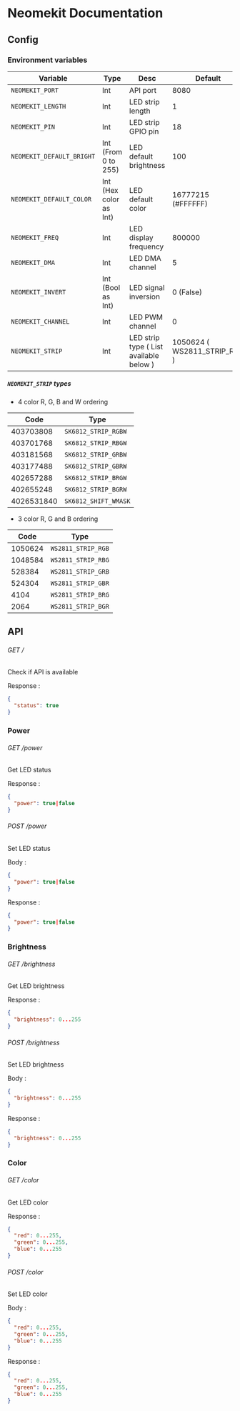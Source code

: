 # Neomekit Documentation

## Config

### Environment variables

| Variable | Type | Desc | Default |
|---|---|---|---|
| `NEOMEKIT_PORT` | Int | API port | 8080 |
| `NEOMEKIT_LENGTH` | Int | LED strip length | 1 |
| `NEOMEKIT_PIN` | Int | LED strip GPIO pin | 18 |
| `NEOMEKIT_DEFAULT_BRIGHT` | Int (From 0 to 255) | LED default brightness | 100 |
| `NEOMEKIT_DEFAULT_COLOR` | Int (Hex color as Int) | LED default color | 16777215 (#FFFFFF) |
| `NEOMEKIT_FREQ` | Int | LED display frequency | 800000 |
| `NEOMEKIT_DMA` | Int | LED DMA channel | 5 |
| `NEOMEKIT_INVERT` | Int (Bool as Int) | LED signal inversion | 0 (False) |
| `NEOMEKIT_CHANNEL` | Int | LED PWM channel | 0 |
| `NEOMEKIT_STRIP` | Int | LED strip type ( List available below ) | 1050624 ( WS2811_STRIP_RGB ) |

##### `NEOMEKIT_STRIP` types

- 4 color R, G, B and W ordering

| Code | Type |
|---|---|
| 403703808 | `SK6812_STRIP_RGBW` |
| 403701768 | `SK6812_STRIP_RBGW` |
| 403181568 | `SK6812_STRIP_GRBW` |
| 403177488 | `SK6812_STRIP_GBRW` |
| 402657288 | `SK6812_STRIP_BRGW` |
| 402655248 | `SK6812_STRIP_BGRW` |
| 4026531840 | `SK6812_SHIFT_WMASK` |

- 3 color R, G and B ordering

| Code | Type |
|---|---|
| 1050624 | `WS2811_STRIP_RGB` |
| 1048584 | `WS2811_STRIP_RBG` |
| 528384 | `WS2811_STRIP_GRB` |
| 524304 | `WS2811_STRIP_GBR` |
| 4104 | `WS2811_STRIP_BRG` |
| 2064 | `WS2811_STRIP_BGR` |

## API

###### GET /

Check if API is available

Response :
````json
{
  "status": true
}
````

### Power

###### GET /power

Get LED status

Response :
````json
{
  "power": true|false
}
````

###### POST /power

Set LED status

Body :
````json
{
  "power": true|false
}
````

Response :
````json
{
  "power": true|false
}
````

### Brightness

###### GET /brightness

Get LED brightness

Response :
````json
{
  "brightness": 0...255
}
````

###### POST /brightness

Set LED brightness

Body :
````json
{
  "brightness": 0...255
}
````

Response :
````json
{
  "brightness": 0...255
}
````

### Color

###### GET /color

Get LED color

Response :
````json
{
  "red": 0...255,
  "green": 0...255,
  "blue": 0...255
}
````

###### POST /color

Set LED color

Body :
````json
{
  "red": 0...255,
  "green": 0...255,
  "blue": 0...255
}
````

Response :
````json
{
  "red": 0...255,
  "green": 0...255,
  "blue": 0...255
}
````
